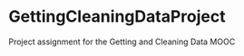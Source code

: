 GettingCleaningDataProject
==========================

Project assignment for the Getting and Cleaning Data MOOC
